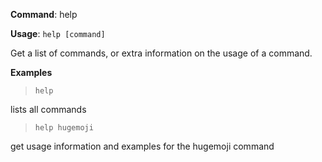 **Command**: help

**Usage**: `help [command]`


Get a list of commands, or extra information on the usage of a command.


**Examples**

> `help`

lists all commands

> `help hugemoji`

get usage information and examples for the hugemoji command